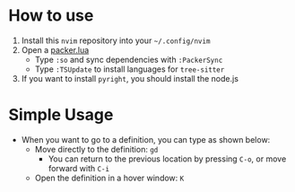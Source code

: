 # How to use
1. Install this `nvim` repository into your `~/.config/nvim`
2. Open a [packer.lua](./lua/huna/packer.lua)
   - Type `:so` and sync dependencies with `:PackerSync`
   - Type `:TSUpdate` to install languages for `tree-sitter`
3. If you want to install `pyright`, you should install the node.js

# Simple Usage
- When you want to go to a definition, you can type as shown below:
  - Move directly to the definition: `gd`
    - You can return to the previous location by pressing `C-o`, or move forward with `C-i`
  - Open the definition in a hover window: `K`
